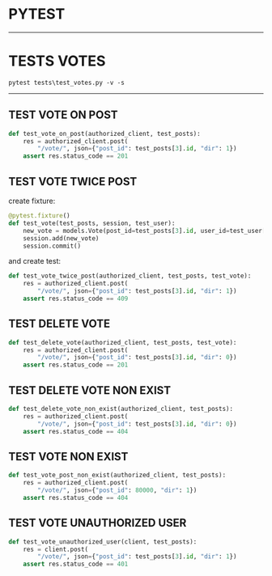 # PYTEST
____

# TESTS VOTES

```commandline
pytest tests\test_votes.py -v -s
```
____

## TEST VOTE ON POST

```python
def test_vote_on_post(authorized_client, test_posts):
    res = authorized_client.post(
        "/vote/", json={"post_id": test_posts[3].id, "dir": 1})
    assert res.status_code == 201
```

## TEST VOTE TWICE POST

create fixture:

```python
@pytest.fixture()
def test_vote(test_posts, session, test_user):
    new_vote = models.Vote(post_id=test_posts[3].id, user_id=test_user['id'])
    session.add(new_vote)
    session.commit()

```

and create test:

```python
def test_vote_twice_post(authorized_client, test_posts, test_vote):
    res = authorized_client.post(
        "/vote/", json={"post_id": test_posts[3].id, "dir": 1})
    assert res.status_code == 409
```

## TEST DELETE VOTE

```python
def test_delete_vote(authorized_client, test_posts, test_vote):
    res = authorized_client.post(
        "/vote/", json={"post_id": test_posts[3].id, "dir": 0})
    assert res.status_code == 201
```

## TEST DELETE VOTE NON EXIST

```python
def test_delete_vote_non_exist(authorized_client, test_posts):
    res = authorized_client.post(
        "/vote/", json={"post_id": test_posts[3].id, "dir": 0})
    assert res.status_code == 404
```

## TEST VOTE NON EXIST

```python
def test_vote_post_non_exist(authorized_client, test_posts):
    res = authorized_client.post(
        "/vote/", json={"post_id": 80000, "dir": 1})
    assert res.status_code == 404
```

## TEST VOTE UNAUTHORIZED USER

```python
def test_vote_unauthorized_user(client, test_posts):
    res = client.post(
        "/vote/", json={"post_id": test_posts[3].id, "dir": 1})
    assert res.status_code == 401
```